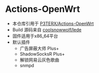 # Actions-OpenWrt
+ 本仓库引用于 [P3TERX/Actions-OpenWrt](https://github.com/P3TERX/Actions-OpenWrt)<br>
+ Build 源码来自 [coolsnowwolf/lede](https://github.com/coolsnowwolf/lede)<br>
+ 固件适用于x86_64平台<br>
+ 默认插件<br>
    + 广告屏蔽大师 Plus+<br>
    + ShadowSocksR Plus+<br>
    + 解锁网易云灰色歌曲<br>
    + snmpd
